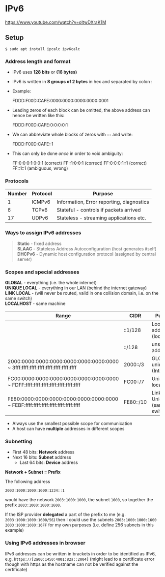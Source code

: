 # IPv6 #
https://www.youtube.com/watch?v=oItwDXraK1M

## Setup
```console
$ sudo apt install ipcalc ipv6calc
```

### Address length and format ###
- IPv6 uses **128 bits** or **(16 bytes)** 
- IPv6 is written in **8 groups of 2 bytes** in hex and separated by colon :
- Example:

    FDDD:F00D:CAFE:0000:0000:0000:0000:0001

- Leading zeros of each block can be omitted, the above address can hence be written like this:

    FDDD:F00D:CAFE:0:0:0:0:1

- We can abbreviate whole blocks of zeros with `::` and write:

    FDDD:F00D:CAFE::1

- This can only be done *once* in order to void ambiguity:

    FF:0:0:0:1:0:0:1 (correct)
    FF::1:0:0:1 (correct)
    FF:0:0:0:1::1 (correct)
    FF::1::1 (ambiguous, wrong)


### Protocols ###

| Number | Protocol  | Purpose                                   |
| ------ | --------- | ----------------------------------------- |
|  1     | ICMPv6    | Information, Error reporting, diagnostics |
|  6     | TCPv6     | Stateful - controls if packets arrived    |
| 17     | UDPv6     | Stateless - streaming applications etc.   |


### Ways to  assign IPv6 addresses ###

> **Static** - fixed address  
> **SLAAC** - Stateless Address Autoconfiguration (host generates itself)  
> **DHCPv6** - Dynamic host configuration protocol (assigned by central server)  


### Scopes and special addresses ###

**GLOBAL** - everything (i.e. the whole internet)  
**UNIQUE LOCAL** - everything in our LAN (behind the internet gateway)  
**LINK LOCAL** - (will never be routed, valid in one collision domain, i.e. on the same switch)  
**LOCALHOST** - same machine


| Range | CIDR    | Purpose                                        |
| ----- | --------- | ---------------------------------------------- |
| | ::1/128   | Loopback address (localhost)                   |
| | ::/128    | unspecified address                            |
| 2000:0000:0000:0000:0000:0000:0000:0000 ~ 3fff:ffff:ffff:ffff:ffff:ffff:ffff:ffff | 2000::/3  | GLOBAL unicast (Internet)          |
| FC00:0000:0000:0000:0000:0000:0000:0000 ~ FDFF:ffff:ffff:ffff:ffff:ffff:ffff:ffff | FC00::/7  | Unique-local (LAN)                 |
| FE80:0000:0000:0000:0000:0000:0000:0000 ~ FEBF:ffff:ffff:ffff:ffff:ffff:ffff:ffff | FE80::/10 | Link-Local Unicast (same switch)   |

- Always use the smallest possible scope for communication  
- A host can have **multiple** addresses in different scopes


### Subnetting ###

- First 48 bits: **Network** address
- Next 16 bits: **Subnet** address
  - Last 64 bits: **Device** address

**Network + Subnet = Prefix**

The following address

    2003:1000:1000:1600:1234::1

would have the network `2003:1000:1000`, the subnet `1600`, so together the prefix `2003:1000:1000:1600`. 

If the ISP provider **delegated** a part of the prefix to me (e.g. `2003:1000:1000:1600/56`) then I could use the subnets `2003:1000:1000:1600` `2003:1000:1000:16FF` for my own purposes (i.e. define 256 subnets in this example)


### Using IPv6 addresses in browser ###

IPv6 addresses can be written in brackets in order to be identified as IPv6, e.g. `https://[2a00:1450:4001:82a::2004]` (might lead to a certificate error though with https as the hostname can not be verified against the certificate)
